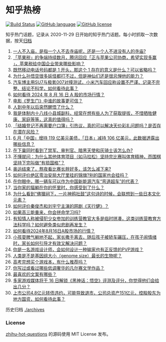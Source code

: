 # 知乎热榜
[![Build Status](https://github.com/ToWeLong/zhihu-hot-questions/workflows/CI/badge.svg)](https://github.com/ToWeLong/zhihu-hot-questions/actions)
[![GitHub language](https://img.shields.io/badge/language-golang-orange.svg)](https://golang.org/)
[![GitHub license](https://img.shields.io/github/license/ToWeLong/zhihu-hot-questions)](https://github.com/ToWeLong/zhihu-hot-questions/blob/main/LICENSE)

知乎热门话题，记录从 2020-11-29 日开始的知乎热门话题。每小时抓取一次数据，按天[归档](./archives)

<!-- BEGIN -->

1. [一人不入庙，是指一个人不去寺庙呢，还是一个人不进没有人的寺庙?](https://www.zhihu.com/question/663588528)
1. [「苹果税」的争端持续数月，腾讯回应「正与苹果公司协商，希望实现多赢 」，苹果税给中国企业带来哪些影响？](https://www.zhihu.com/question/664362482)
1. [既然移动电话号码都是 1 开头，那这个 1 存在的意义是什么？可以省略吗？](https://www.zhihu.com/question/452043891)
1. [为什么孙悟空很多妖怪都打不过，但是神仙们还是很忌惮他的能力？](https://www.zhihu.com/question/661066157)
1. [汽车博主用SU7与极氪007对撞测试，小米汽车回应称设置不严谨、记录不完整、结论不科学，如何看待此事？](https://www.zhihu.com/question/664388770)
1. [如何看待 2024 年 8 月 16 日 A 股的市场行情？](https://www.zhihu.com/question/664426192)
1. [电影《罗生门》中谁的故事更可信？](https://www.zhihu.com/question/52764815)
1. [人到中年以后突然醒悟了什么？](https://www.zhihu.com/question/660964549)
1. [我是体制内十八线小县城副科，经常在想有些人为了获取提拔，不惜牺牲健康、家庭等等，这真的值得吗？](https://www.zhihu.com/question/662220535)
1. [「结婚登记不再需要户口簿」引热议，真的可以解决天价彩礼问题吗？是否存在潜在风险？](https://www.zhihu.com/question/664426605)
1. [6 月「中国」增持 119 亿美元美债，「日本」减持 106 亿美元，此数据透露出哪些信息？](https://www.zhihu.com/question/664428399)
1. [在下巢同时看到了禁军、审判官、暗黑天使和灰骑士该怎么办?](https://www.zhihu.com/question/664302787)
1. [不懂就问：为什么其他体育项目（如马拉松）坚持完比赛叫体育精神，而围棋坚持下完叫做“有损国格”？](https://www.zhihu.com/question/664332998)
1. [奥运结束了，熬夜看比赛长胖好多，该怎么减下来?](https://www.zhihu.com/question/664426942)
1. [如何评价绝区零治安局大厅里挂的锦旗?别的国家也会挂吗？](https://www.zhihu.com/question/664345554)
1. [在你眼中，哪一辆车可以作为中国新能源汽车“弯道超车”的代表？](https://www.zhihu.com/question/663786390)
1. [当你家的猫躺在你的怀里时，你感受到了什么？](https://www.zhihu.com/question/661742536)
1. [为什么看到“佛狸祠下，一片神鸦社鼓”这句诗的时候，会联想到一些日本文化元素？](https://www.zhihu.com/question/664398654)
1. [如何评价秦俊杰和刘宇宁主演的网剧《天行健》？](https://www.zhihu.com/question/532725904)
1. [如果高三能重来，你会拼命学习吗?](https://www.zhihu.com/question/664204290)
1. [有知情人称被侵犯少女参加的训练营教官大多是临时拼凑，这类训练营教育方法科学吗？如何避免类似悲剧再发生？](https://www.zhihu.com/question/664340834)
1. [如何看待2024年8月16日A股市场的行情？](https://www.zhihu.com/question/664332523)
1. [小孩耍脾气躺地不起，家长撒手离去，随后孩子被轿车碾压，在孩子闹情绪时，家长如何引导才有效又解决问题？](https://www.zhihu.com/question/664242324)
1. [你是一名游戏设计师，会如何设计一种输家也有正反馈的PVP游戏？](https://www.zhihu.com/question/664361657)
1. [人类是不是基因组大小（genome size）最长的生物呢？](https://www.zhihu.com/question/664000795)
1. [高考完想买个游戏本，有什么推荐吗？](https://www.zhihu.com/question/659831598)
1. [你写过或看过哪些低调奢华的凡尔赛文学作品？](https://www.zhihu.com/question/429470340)
1. [最喜欢的文案有哪些？](https://www.zhihu.com/question/664275970)
1. [多家游戏媒体将于 16 日解锁《黑神话：悟空》评测及评分，你觉得他们会给出几分？](https://www.zhihu.com/question/664179021)
1. [上市公司4.8亿元转债违约，可能导致退市，公司总资产151亿元，控股股东为地方国资，如何看待此事？](https://www.zhihu.com/question/664364940)

<!-- END -->

历史归档 [./archives](./archives)


### License
[zhihu-hot-questions](https://github.com/towelong/zhihu-hot-questions) 的源码使用 MIT License 发布。